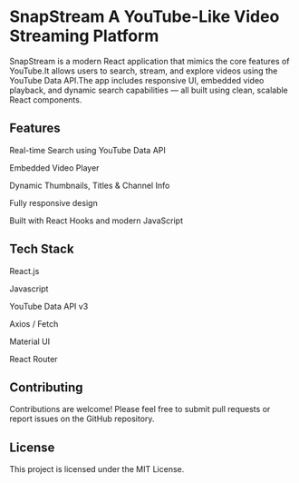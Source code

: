 # SnapStream A YouTube-Like Video Streaming Platform
SnapStream is a modern React application that mimics the core features of YouTube.It allows users to search, stream, and explore videos using the YouTube Data API.The app includes responsive UI, embedded video playback, and dynamic search capabilities — all built using clean, scalable React components.
## Features
Real-time Search using YouTube Data API

Embedded Video Player

Dynamic Thumbnails, Titles & Channel Info

Fully responsive design

Built with React Hooks and modern JavaScript
## Tech Stack
React.js

Javascript

YouTube Data API v3

Axios / Fetch

Material UI

React Router 
## Contributing 
Contributions are welcome! Please feel free to submit pull requests or report issues on the GitHub repository.
## License 
This project is licensed under the MIT License.
